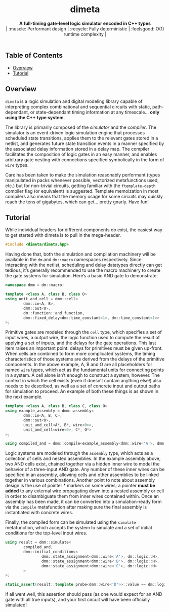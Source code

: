 <h1 align="center">dimeta</h1>

<div align="center">
  <strong>A full-timing gate-level logic simulator encoded in C++ types</strong>
</div>
<div align="center">
  | :muscle: Performant design | :recycle: Fully deterministic | :feelsgood: O(1) runtime complexity |
</div>
<br />

## Table of Contents
- [Overview](#overview)
- [Tutorial](#tutorial)

## Overview
`dimeta` is a logic simulation and digital modeling library capable of interpreting complex combinational and sequential circuits with static, path-dependant, or state-dependant timing information at any timescale... **only using the C++ type system**.

The library is primarily composed of the _simulator_ and the _compiler_. The simulator is an event-driven logic simulation engine that processes scheduled state transitions, applies them to the relevant gates stored in a netlist, and generates future state transition events in a manner specified by the associated delay information stored in a delay map. The compiler facilitates the composition of logic gates in an easy manner, and enables arbitrary gate nesting with connections specified symbolically in the form of `wire` types.

Care has been taken to make the simulation reasonably performant (types manipulated in packs whenever possible, vectorized metafunctions used, etc.) but for non-trivial circuits, getting familiar with the `ftemplate-depth` compiler flag (or equivalent) is suggested. Template memoization in most compilers also means that the memory usage for some circuits may quickly reach the tens of gigabytes, which can get... pretty gnarly. Have fun!

## Tutorial

While individual headers for different components do exist, the easiest way to get started with dimeta is to pull in the mega-header.
```C++
#include <dimeta/dimeta.hpp>
```

Having done that, both the simulation and compilation machinery will be available in the `dm` and `dm::macro` namespaces respectively.
Since interacting with the netlist, scheduling and delay datatypes directly can get tedious, it’s generally recommended to use the macro machinery to create the gate systems for simulation. Here’s a basic AND gate to demonstrate.
```C++
namespace dmm = dm::macro;

template <class A, class B, class O>
using unit_and_cell = dmm::cell<
        dmm::in<A, B>,
        dmm::out<O>,
        dm::function::and_function,
        dmm::fixed_delay<dm::time_constant<1>, dm::time_constant<1>>
>;
```

Primitive gates are modeled through the `cell` type, which specifies a set of input wires, a output wire, the logic function used to compute the result of applying a set of inputs, and the delays for the gate operations. This last item raises an important point: delays for primitives must be given up-front. When cells are combined to form more complicated systems, the timing characteristics of those systems are derived from the delays of the primitive components.
In the above example, A, B and O are all placeholders for named `wire` types, which act as the fundamental units for connecting points in a system. 
A cell alone isn’t enough to construct a system, however. The context in which the cell exists (even if doesn’t contain anything else!) also needs to be described, as well as a set of concrete input and output paths for simulation to proceed. An example of both these things is as shown in the next example.  

```C++
template <class A, class B, class C, class O>
using example_assembly = dmm::assembly<
        dmm::in<A, B, C>,
        dmm::out<O>,
        unit_and_cell<A*, B*, wire<0>>,
        unit_and_cell<wire<0>, C*, O*>
>;

using compiled_and = dmm::compile<example_assembly<dmm::wire<'A'>, dmm::wire<'B'>, dmm::wire<'C'>, dmm::wire<‘D’>>>;
```

Logic systems are modeled through the `assembly` type, which acts as a collection of cells and nested assemblies. In the example assembly above, two AND cells exist, chained together via a hidden inner wire to model the behavior of a three-input AND gate. Any number of these inner wires can be specified in an assembly, allowing cells and other assemblies to be linked together in various combinations.
Another point to note about assembly design is the use of pointer * markers on some wires; a pointer **must be added** to any external wire propagating down into a nested assembly or cell in order to disambiguate them from inner wires contained within.
Once an assembly has been made, it can be converted into a simulation-ready form via the `compile` metafunction after making sure the final assembly is instantiated with concrete wires.

Finally, the compiled form can be simulated using the `simulate` metafunction, which accepts the system to simulate and a set of initial conditions for the top-level input wires.

```C++
using result = dmm::simulate<
        compiled_and,
        dmm::initial_conditions<
                dmm::state_assignment<dmm::wire<'A'>, dm::logic::H>,
                dmm::state_assignment<dmm::wire<'B'>, dm::logic::H>,
                dmm::state_assignment<dmm::wire<'C'>, dm::logic::H>
        >
>;

static_assert(result::template probe<dmm::wire<'D'>>::value == dm::logic::H);
```

If all went well, this assertion should pass (as one would expect for an AND gate with all true inputs), and your first circuit will have been officially simulated!
